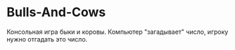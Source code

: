# Bulls-And-Cows
Консольная игра быки и коровы. Компьютер "загадывает" число, игроку нужно отгадать это число.
